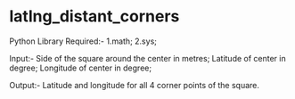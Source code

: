 # latlng_distant_corners

Python Library Required:- 1.math;
                          2.sys;

Input:-
Side of the square around the center in metres;
Latitude of center in degree;
Longitude of center in degree;

Output:-
Latitude and longitude for all 4 corner points of the square.
